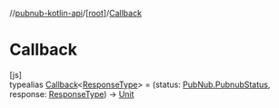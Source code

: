 //[pubnub-kotlin-api](../../../index.md)/[[root]](../index.md)/[Callback](index.md)

# Callback

[js]\
typealias [Callback](index.md)&lt;[ResponseType](index.md)&gt; = (status: [PubNub.PubnubStatus](../-pub-nub/-pubnub-status/index.md), response: [ResponseType](index.md)) -&gt; [Unit](https://kotlinlang.org/api/latest/jvm/stdlib/kotlin/-unit/index.html)
